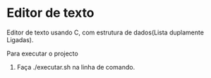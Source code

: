 # Editor de texto
Editor de texto usando C, com estrutura de dados(Lista duplamente Ligadas).

Para executar o projecto
1. Faça ./executar.sh na linha de comando.
